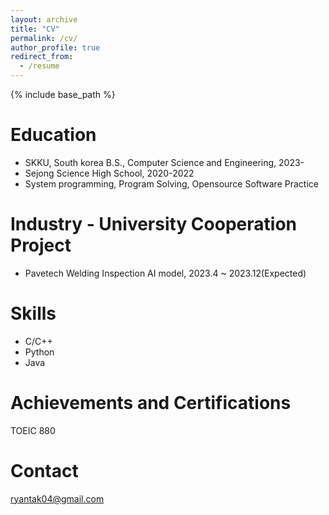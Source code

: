 ```yaml
---
layout: archive
title: "CV"
permalink: /cv/
author_profile: true
redirect_from:
  - /resume
---
```


{% include base_path %}

Education
======
* SKKU, South korea B.S., Computer Science and Engineering, 2023-
* Sejong Science High School, 2020-2022
* System programming, Program Solving, Opensource Software Practice


Industry - University Cooperation Project
======
* Pavetech Welding Inspection AI model, 2023.4 ~ 2023.12(Expected)

Skills
======
* C/C++
* Python
* Java

Achievements and Certifications
======
 TOEIC 880
  
Contact
======
ryantak04@gmail.com